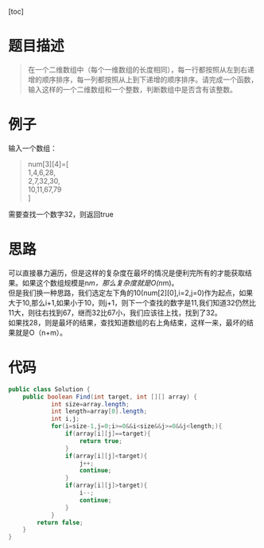 [toc]

# 题目描述

> 在一个二维数组中（每个一维数组的长度相同），每一行都按照从左到右递增的顺序排序，每一列都按照从上到下递增的顺序排序。请完成一个函数，输入这样的一个二维数组和一个整数，判断数组中是否含有该整数。

# 例子
输入一个数组：
> num[3][4]=[  
1,4,6,28,  
2,7,32,30,  
10,11,67,79  
]

需要查找一个数字32，则返回true

# 思路
可以直接暴力遍历，但是这样的复杂度在最坏的情况是便利完所有的才能获取结果。如果这个数组规模是n*m，那么复杂度就是O(n*m)。  
但是我们换一种思路，我们选定左下角的10(num[2][0],i=2,j=0)作为起点，如果大于10,那么i+1,如果小于10，则j+1，则下一个查找的数字是11,我们知道32仍然比11大，则往右找到67，继而32比67小，我们应该往上找，找到了32。  
如果找28，则是最坏的结果，查找知道数组的右上角结束，这样一来，最坏的结果就是O（n+m）。

# 代码
```java
public class Solution {
    public boolean Find(int target, int [][] array) {
			int size=array.length;
        	int length=array[0].length;
        	int i,j;
        	for(i=size-1,j=0;i>=0&&i<size&&j>=0&&j<length;){
                if(array[i][j]==target){
                    return true;
                }
                if(array[i][j]<target){
					j++;
                    continue;
                }
                if(array[i][j]>target){
                    i--;
                    continue;
                }
            }
        return false;
    }
}
```